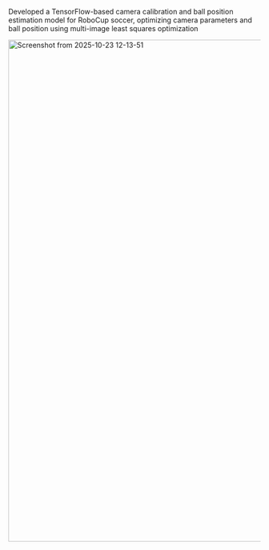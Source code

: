 Developed a TensorFlow-based camera calibration and ball position estimation model for RoboCup soccer, optimizing camera parameters and ball position using multi-image least squares optimization


<img width="1806" height="1003" alt="Screenshot from 2025-10-23 12-13-51" src="https://github.com/user-attachments/assets/ba32d00a-1a1d-43de-8e6c-13d2251cf9ed" />
